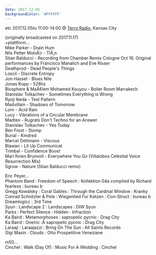 ```yaml
---
date: 2017.12.05
backgroundColor: '#FFFFFF'
---
```


etc 2017.12.05tu 11:00-14:00 @ [Terry Radio](http://www.terryradio.biz/), Kansas City  

(originally broadcasted on 2017.11.17)  
+plattform...  
Mike Parker - Drain Hum  
Nils Petter MolvÃ¦r - TlÃ¸n  
Stian Balducci - Recording from Chamber Remix Cologne Oct 16. Original performances by Francisco Manalich and Eve Risser  
Deathprod - Dead People's Things  
Loscil - Discrete Entropy  
Jon Hassel - Blues Nile  
Jonas Kopp - 528hz  
Biosphere & MaÃ¢lem Mohamed Kouyou - Boiler Room Marrakech  
Stanislav Tolkachev - Sometimes Everything is Wrong  
Ryoji Ikeda - Test Pattern  
Madvillain - Shadows of Tomorrow  
Lorn - Acid Rain  
Lucy - Vibrations of a Circular Membrane  
Madteo - Rugrats Don't Techno for an Answer  
Stanislav Tolkachev - Yes Today  
Ben Frost - Stomp  
Burial - Kindred  
Marcel Dettmann - Viscous  
Blawan - Lit Up Communicat  
Trimbal - Confidence Boost  
Mari Kvien Brunvoll - Everywhere You Go (Villalobos Celestial Voice Resurrection Mix)  
Sgrow - Nature (Stian Balducci remix)  

Eric Peyer...  
Phantom Band : Freedom of Speech : Kollektion 04a complied by Richard fearless : bureau b  
Gregg Kowalsky : Coral Gables : Through the Cardinal Window : Kranky  
Conrad Schnitzler & Pole : Wiegenlied Fur Katzen : Con-Struct : bureau b  
Dreamlogicc : 3rd Time  
Syun : Landscape 2 : Landscapes : DIW Syun  
Parks : Perfect Silence : Hidden : Infraction  
Ka Baird : Metamorphoses : sapropelic pycnic : Drag City  
Ka Baird : Oneiric :Â sapropelic pycnic : Drag City  
Laraaji : Laraajazzi : Bring On The Sun : All Saints Records  
Gigi Masin : Clouds : Otto Prospetitive Veneziane  

m50...  
Cinchel : Walk (Day Of) : Music For A Wedding : Cinchel